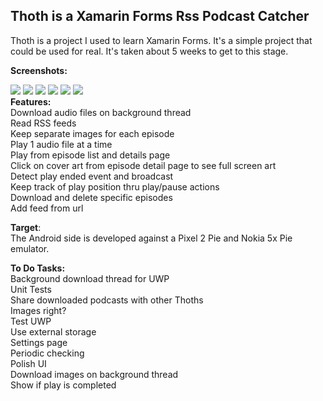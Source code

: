  <H2>Thoth is a Xamarin Forms Rss Podcast Catcher</h2>


Thoth is a project I used to learn Xamarin Forms.  It's a simple project that could be used for real.  It's taken about 5 weeks to get to this stage.<br/>

 <b>Screenshots:</b><br/>

<IMG src="https://github.com/ssorrrell/Thoth/blob/master/Thoth%203%2021072020.png" />

<IMG src="https://github.com/ssorrrell/Thoth/blob/master/Thoth%202%2021072020.png" />

<IMG src="https://github.com/ssorrrell/Thoth/blob/master/Thoth%201%2021072020.png" />

<IMG src="https://github.com/ssorrrell/Thoth/blob/master/Thoth%204%2021072020.png" />

<IMG src="https://github.com/ssorrrell/Thoth/blob/master/Thoth%205%2021072020.png" />

<IMG src="https://github.com/ssorrrell/Thoth/blob/master/Thoth%206%2021072020.png" />
<br/>
 <b>Features:</b><br/>
 Download audio files on background thread<br/>
 Read RSS feeds<br/>
 Keep separate images for each episode<br/>
 Play 1 audio file at a time<br/>
 Play from episode list and details page<br/>
 Click on cover art from episode detail page to see full screen art<br/>
 Detect play ended event and broadcast<br/>
 Keep track of play position thru play/pause actions<br/>
 Download and delete specific episodes<br/>
 Add feed from url<br/>
 
 <b>Target</b>:<br/>
 The Android side is developed against a Pixel 2 Pie and Nokia 5x Pie emulator.<br/>
 
 <b>To Do Tasks:</b><br/>
 Background download thread for UWP<br/>
 Unit Tests<br/>
 Share downloaded podcasts with other Thoths<br/>
 Images right?<br/>
 Test UWP<br/>
 Use external storage<br/>
 Settings page<br/>
 Periodic checking<br/>
 Polish UI<br/>
 Download images on background thread<br/>
 Show if play is completed<br/>
 
 
